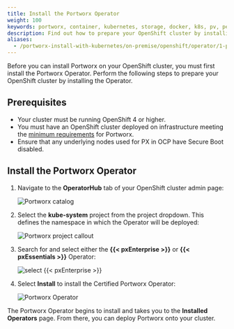 ```yaml
---
title: Install the Portworx Operator
weight: 100
keywords: portworx, container, kubernetes, storage, docker, k8s, pv, persistent disk, openshift, operator
description: Find out how to prepare your OpenShift cluster by installing the Operator.
aliases:
  - /portworx-install-with-kubernetes/on-premise/openshift/operator/1-prepare/
---
```


Before you can install Portworx on your OpenShift cluster, you must first install the Portworx Operator. Perform the following steps to prepare your OpenShift cluster by installing the Operator.

## Prerequisites

* Your cluster must be running OpenShift 4 or higher.
* You must have an OpenShift cluster deployed on infrastructure meeting the [minimum requirements](/start-here-installation/) for Portworx.
* Ensure that any underlying nodes used for PX in OCP have Secure Boot disabled.

## Install the Portworx Operator

1. Navigate to the **OperatorHub** tab of your OpenShift cluster admin page:

      ![Portworx catalog](/img/OpenshiftOperatorHub.png)

2. Select the **kube-system** project from the project dropdown. This defines the namespace in which the Operator will be deployed:

      ![Portworx project callout](/img/OpenshiftSelectKube.png)

3. Search for and select either the **{{< pxEnterprise >}}** or **{{< pxEssentials >}}** Operator:

      ![select {{< pxEnterprise >}}](/img/OpenshiftOperatorSelect.png)

4. Select **Install** to install the Certified Portworx Operator:

      ![Portworx Operator](/img/OpenshiftConsoleInstall.png)

The Portworx Operator begins to install and takes you to the **Installed Operators** page. From there, you can deploy Portworx onto your cluster.
